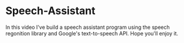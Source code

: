 # Speech-Assistant
In this video I've build a speech assistant program using the speech regonition library and Google's text-to-speech API. Hope you'll enjoy it.
